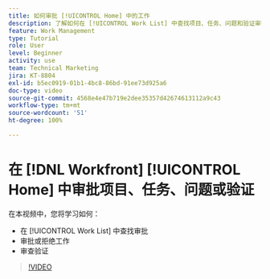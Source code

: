 ```yaml
---
title: 如何审批 [!UICONTROL Home] 中的工作
description: 了解如何在 [!UICONTROL Work List] 中查找项目、任务、问题和验证审批请求，然后在  [!DNL  Workfront] 中审批或拒绝该工作。
feature: Work Management
type: Tutorial
role: User
level: Beginner
activity: use
team: Technical Marketing
jira: KT-8804
exl-id: b5ec0919-01b1-4bc8-86bd-91ee73d925a6
doc-type: video
source-git-commit: 4568e4e47b719e2dee35357d42674613112a9c43
workflow-type: tm+mt
source-wordcount: '51'
ht-degree: 100%

---
```


# 在 [!DNL Workfront] [!UICONTROL Home] 中审批项目、任务、问题或验证

在本视频中，您将学习如何：

* 在 [!UICONTROL Work List] 中查找审批
* 审批或拒绝工作
* 审查验证

>[!VIDEO](https://video.tv.adobe.com/v/335105/?quality=12&learn=on&enablevpops)

<!--
learn more URLs
-->

